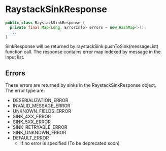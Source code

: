 # RaystackSinkResponse

```java
public class RaystackSinkResponse {
  private final Map<Long, ErrorInfo> errors = new HashMap<>();
  ...
}

```

SinkResponse will be returned by raystackSink.pushToSink(messageList) function call.
The response contains error map indexed by message in the input list.

## Errors

These errors are returned by sinks in the RaystackSinkResponse object. The error type are:

- DESERIALIZATION_ERROR
- INVALID_MESSAGE_ERROR
- UNKNOWN_FIELDS_ERROR
- SINK_4XX_ERROR
- SINK_5XX_ERROR
- SINK_RETRYABLE_ERROR
- SINK_UNKNOWN_ERROR
- DEFAULT_ERROR
  - If no error is specified (To be deprecated soon)

